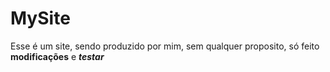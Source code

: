 # MySite
Esse é um site, sendo produzido por mim, sem qualquer proposito, só feito **modificações** e **_testar_**